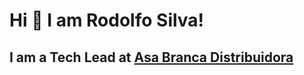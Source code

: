 # Hi 👋 I am Rodolfo Silva! 
I am a Tech Lead at [Asa Branca Distribuidora](https://www.asabranca.ind.br/)
---
</p>
